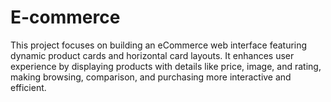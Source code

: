 # E-commerce
This project focuses on building an eCommerce web interface featuring dynamic product cards and horizontal card layouts. It enhances user experience by displaying products with details like price, image, and rating, making browsing, comparison, and purchasing more interactive and efficient.
